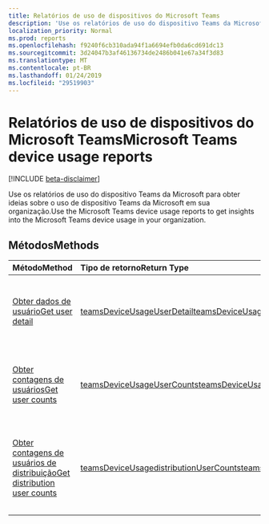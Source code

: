 ```yaml
---
title: Relatórios de uso de dispositivos do Microsoft Teams
description: 'Use os relatórios de uso do dispositivo Teams da Microsoft para obter ideias sobre o uso de dispositivo Teams da Microsoft em sua organização. '
localization_priority: Normal
ms.prod: reports
ms.openlocfilehash: f9240f6cb310ada94f1a6694efb0da6cd691dc13
ms.sourcegitcommit: 3d24047b3af46136734de2486b041e67a34f3d83
ms.translationtype: MT
ms.contentlocale: pt-BR
ms.lasthandoff: 01/24/2019
ms.locfileid: "29519903"
---
```

# <a name="microsoft-teams-device-usage-reports"></a><span data-ttu-id="46710-103">Relatórios de uso de dispositivos do Microsoft Teams</span><span class="sxs-lookup"><span data-stu-id="46710-103">Microsoft Teams device usage reports</span></span>

[!INCLUDE [beta-disclaimer](../../includes/beta-disclaimer.md)]

<span data-ttu-id="46710-104">Use os relatórios de uso do dispositivo Teams da Microsoft para obter ideias sobre o uso de dispositivo Teams da Microsoft em sua organização.</span><span class="sxs-lookup"><span data-stu-id="46710-104">Use the Microsoft Teams device usage reports to get insights into the Microsoft Teams device usage in your organization.</span></span> 

## <a name="methods"></a><span data-ttu-id="46710-105">Métodos</span><span class="sxs-lookup"><span data-stu-id="46710-105">Methods</span></span>

| <span data-ttu-id="46710-106">Método</span><span class="sxs-lookup"><span data-stu-id="46710-106">Method</span></span>                                   | <span data-ttu-id="46710-107">Tipo de retorno</span><span class="sxs-lookup"><span data-stu-id="46710-107">Return Type</span></span>                              | <span data-ttu-id="46710-108">Descrição</span><span class="sxs-lookup"><span data-stu-id="46710-108">Description</span></span>                              |
| :--------------------------------------- | :--------------------------------------- | :--------------------------------------- |
| [<span data-ttu-id="46710-109">Obter dados de usuário</span><span class="sxs-lookup"><span data-stu-id="46710-109">Get user detail</span></span>](../api/reportroot-getteamsdeviceusageuserdetail.md) | [<span data-ttu-id="46710-110">teamsDeviceUsageUserDetail</span><span class="sxs-lookup"><span data-stu-id="46710-110">teamsDeviceUsageUserDetail</span></span>](../resources/teamsdeviceusageuserdetail.md) | <span data-ttu-id="46710-111">Obtém detalhes sobre o uso de dispositivos do Microsoft Teams por usuário.</span><span class="sxs-lookup"><span data-stu-id="46710-111">Get details about Microsoft Teams device usage by user.</span></span> |
| [<span data-ttu-id="46710-112">Obter contagens de usuários</span><span class="sxs-lookup"><span data-stu-id="46710-112">Get user counts</span></span>](../api/reportroot-getteamsdeviceusageusercounts.md) | [<span data-ttu-id="46710-113">teamsDeviceUsageUserCounts</span><span class="sxs-lookup"><span data-stu-id="46710-113">teamsDeviceUsageUserCounts</span></span>](../resources/teamsdeviceusageusercounts.md) | <span data-ttu-id="46710-114">Obtém o número de usuários exclusivos diários por tipo de dispositivo.</span><span class="sxs-lookup"><span data-stu-id="46710-114">Get the number of daily unique users by device type.</span></span> |
| [<span data-ttu-id="46710-115">Obter contagens de usuários de distribuição</span><span class="sxs-lookup"><span data-stu-id="46710-115">Get distribution user counts</span></span>](../api/reportroot-getteamsdeviceusagedistributionusercounts.md) | [<span data-ttu-id="46710-116">teamsDeviceUsagedistributionUserCounts</span><span class="sxs-lookup"><span data-stu-id="46710-116">teamsDeviceUsagedistributionUserCounts</span></span>](../resources/teamsdeviceusagedistributionusercounts.md) | <span data-ttu-id="46710-117">Obtém o número de usuários exclusivos por tipo de dispositivo no período de tempo selecionado.</span><span class="sxs-lookup"><span data-stu-id="46710-117">Get the number of unique users by device type over the selected time period.</span></span> |
<!--
{
  "type": "#page.annotation",
  "suppressions": [
    "Error: /api-reference/beta/resources/microsoft-teams-device-usage-reports.md:\r\n      Exception processing links.\r\n    System.ArgumentException: Link Definition was null. Link text: !INCLUDE [beta-disclaimer](../../includes/beta-disclaimer.md)\r\n      at ApiDoctor.Validation.DocFile.get_LinkDestinations()\r\n      at ApiDoctor.Validation.DocSet.ValidateLinks(Boolean includeWarnings, String[] relativePathForFiles, IssueLogger issues, Boolean requireFilenameCaseMatch, Boolean printOrphanedFiles)"
  ]
}
-->
